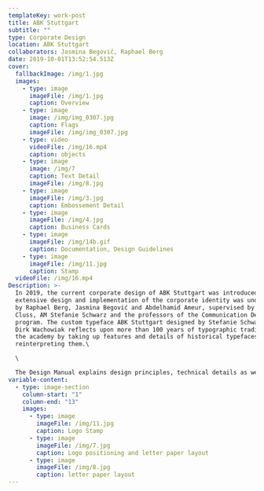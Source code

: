 ```yaml
---
templateKey: work-post
title: ABK Stuttgart
subtitle: ""
type: Corporate Design
location: ABK Stuttgart
collaborators: Jasmina Begovič, Raphael Berg
date: 2019-10-01T13:52:54.513Z
cover:
  fallbackImage: /img/1.jpg
  images:
    - type: image
      imageFile: /img/1.jpg
      caption: Overview
    - type: image
      image: /img/img_0307.jpg
      caption: Flags
      imageFile: /img/img_0307.jpg
    - type: video
      videoFile: /img/16.mp4
      caption: objects
    - type: image
      image: /img/7
      caption: Text Detail
      imageFile: /img/8.jpg
    - type: image
      imageFile: /img/3.jpg
      caption: Embossement Detail
    - type: image
      imageFile: /img/4.jpg
      caption: Business Cards
    - type: image
      imageFile: /img/14b.gif
      caption: Documentation, Design Guidelines
    - type: image
      imageFile: /img/11.jpg
      caption: Stamp
  videoFile: /img/16.mp4
Description: >-
  In 2019, the current corporate design of ABK Stuttgart was introduced. The
  extensive design and implementation of the corporate identity was undertaken
  by Raphael Berg, Jasmina Begović and Abdelhamid Ameur, supervised by Prof. Uli
  Cluss, AM Stefanie Schwarz and the professors of the Communication Design
  program. The custom typeface ABK Stuttgart designed by Stefanie Schwarz and
  Dirk Wachowiak reflects upon more than 100 years of typographic tradition of
  the academy by taking up features and details of historical typefaces and
  reinterpreting them.\

  \

  The Design Manual explains design principles, technical details as well as guidelines and the handling of the elements, including logo, business card, letterhead, templates for Microsoft Word, Excel and PowerPoint, certificate, folder, stamp, as well as flags and janitorial clothing.
variable-content:
  - type: image-section
    column-start: "1"
    column-end: "13"
    images:
      - type: image
        imageFile: /img/11.jpg
        caption: Logo Stamp
      - type: image
        imageFile: /img/7.jpg
        caption: Logo positioning and letter paper layout
      - type: image
        imageFile: /img/8.jpg
        caption: letter paper layout
---
```

